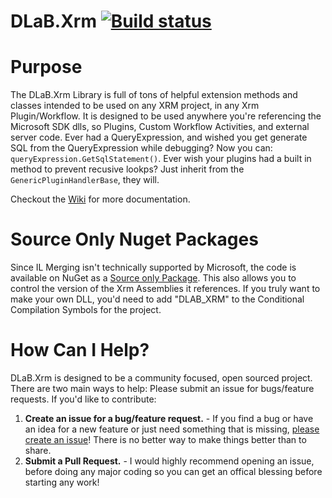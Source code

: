 # DLaB.Xrm [![Build status](https://ci.appveyor.com/api/projects/status/u69wecl3lk0efkg0?svg=true)](https://ci.appveyor.com/project/daryllabar/dlab-xrm)

# Purpose
The DLaB.Xrm Library is full of tons of helpful extension methods and classes intended to be used on any XRM project, in any Xrm Plugin/Workflow.  It is designed to be used anywhere you're referencing the Microsoft SDK dlls, so Plugins, Custom Workflow Activities, and external server code.  Ever had a QueryExpression, and wished you get generate SQL from the QueryExpression while debugging?  Now you can:  `queryExpression.GetSqlStatement()`.  Ever wish your plugins had a built in method to prevent recusive lookps?  Just inherit from the `GenericPluginHandlerBase`, they will.

Checkout the [Wiki](../wiki) for more documentation.

# Source Only Nuget Packages
Since IL Merging isn't technically supported by Microsoft, the code is available on NuGet as a [Source only Package](https://nikcodes.com/2013/10/23/packaging-source-code-with-nuget/).  This also allows you to control the version of the Xrm Assemblies it references. If you truly want to make your own DLL, you'd need to add "DLAB_XRM" to the Conditional Compilation Symbols for the project.

# How Can I Help?

DLaB.Xrm is designed to be a community focused, open sourced project.  There are two main ways to help:
Please submit an issue for bugs/feature requests.  If you'd like to contribute:

1.  **Create an issue for a bug/feature request.** - If you find a bug or have an idea for a new feature or just need something that is missing, [please create an issue](https://github.com/daryllabar/DLaB-Xrm/issues/new)!  There is no better way to make things better than to share.
2.  **Submit a Pull Request.** - I would highly recommend opening an issue, before doing any major coding so you can get an offical blessing before starting any work!
